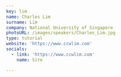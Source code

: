 ```yaml
---
key: lim
name: Charles Lim
surname: Lim
company: National University of Singapore
photoURL: /images/speakers/Charles_Lim.jpg
type: tutorial
website: 'https://www.ccwlim.com'
socials:
  - link: 'https://www.ccwlim.com'
    name: Site

---
```

